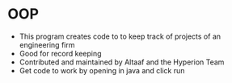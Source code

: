 # OOP
- This program creates code to to keep track of projects of an engineering firm
- Good for record keeping
- Contributed and maintained by Altaaf and the Hyperion Team
- Get code to work by opening in java and click run
